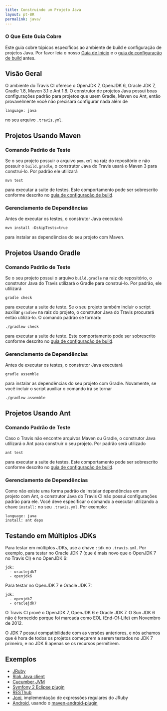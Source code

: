 ```yaml
---
title: Construindo um Projeto Java
layout: pt-BR
permalink: java/
---
```


### O Que Este Guia Cobre

Este guia cobre tópicos específicos ao ambiente de build e configuração de projetos Java. Por favor leia o nosso [Guia de Início](/pt_BR/docs/user/getting-started/) e o [guia de configuração de build](/pt_BR/docs/user/build-configuration/) antes.

## Visão Geral

O ambiente do Travis CI oferece o OpenJDK 7, OpenJDK 6, Oracle JDK 7, Gradle 1.8, Maven 3.1 e Ant 1.8. O construtor de projetos Java possui boas configurações padrão para projetos que usem Gradle, Maven ou Ant, então provavelmente você não precisará configurar nada além de 

    language: java

no seu arquivo `.travis.yml`.

## Projetos Usando Maven

### Comando Padrão de Teste

Se o seu projeto possuir o arquivo `pom.xml` na raiz do repositório e não possuir o `build.gradle`, o construtor Java do Travis usará o Maven 3 para construí-lo. Por padrão ele utilizará

    mvn test

para executar a suite de testes. Este comportamento pode ser sobrescrito conforme descrito no [guia de configuração de build](/pt_BR/docs/user/build-configuration/).

### Gerenciamento de Dependências

Antes de executar os testes, o construtor Java executará

    mvn install -DskipTests=true

para instalar as dependências do seu projeto com Maven.

## Projetos Usando Gradle

### Comando Padrão de Teste

Se o seu projeto possui o arquivo `build.gradle` na raiz do repositório, o construtor Java do Travis utilizará o Gradle para construí-lo. Por padrão, ele utilizará

    gradle check

para executar a suite de teste. Se o seu projeto também incluir o script auxiliar `gradlew` na raiz do projeto, o construtor Java do Travis procurará então utilizá-lo. O comando padrão se tornará:

    ./gradlew check

para executar a suite de teste. Este comportamento pode ser sobrescrito conforme descrito no [guia de configuração de build](/pt_BR/docs/user/build-configuration/).

### Gerenciamento de Dependências

Antes de executar os testes, o construtor Java executará

    gradle assemble

para instalar as dependências do seu projeto com Gradle. Novamente, se você incluir o script auxiliar o comando irá se tornar

    ./gradlew assemble


## Projetos Usando Ant

### Comando Padrão de Teste

Caso o Travis não encontre arquivos Maven ou Gradle, o construtor Java utilizará o Ant para construir o seu projeto. Por padrão será utilizado

    ant test

para executar a suite de testes. Este comportamento pode ser sobrescrito conforme descrito no [guia de configuração de build](/pt_BR/docs/user/build-configuration/).

### Gerenciamento de Dependências

Como não existe uma forma padrão de instalar dependências em um projeto com Ant, o construtor Java do Travis CI não possui configurações padrão para ele. Você deve especificar o comando a executar utilizando a chave  `install:` no seu `.travis.yml`. Por exemplo:

    language: java
    install: ant deps


## Testando em Múltiplos JDKs

Para testar em múltiplos JDKs, use a chave `:jdk` no `.travis.yml`. Por exemplo, para testar no Oracle JDK 7 (que é mais novo que o OpenJDK 7 no Travis CI) e no OpenJDK 6:

    jdk:
      - oraclejdk7
      - openjdk6

Para testar no OpenJDK 7 e Oracle JDK 7:

    jdk:
      - openjdk7
      - oraclejdk7

O Travis CI provê o OpenJDK 7, OpenJDK 6 e Oracle JDK 7. O Sun JDK 6 não é fornecido porque foi marcada como EOL (End-Of-Life) em Novembro de 2012.

O JDK 7 possui compatibilidade com as versões anteriores, e nós achamos que é hora de todos os projetos começarem a serem testados no JDK 7 primeiro, e no JDK 6 apenas se os recursos permitirem.

## Exemplos

* [JRuby](https://github.com/jruby/jruby/blob/master/.travis.yml)
* [Riak Java client](https://github.com/basho/riak-java-client/blob/master/.travis.yml)
* [Cucumber JVM](https://github.com/cucumber/cucumber-jvm/blob/master/.travis.yml)
* [Symfony 2 Eclipse plugin](https://github.com/pulse00/Symfony-2-Eclipse-Plugin/blob/master/.travis.yml)
* [RESThub](https://github.com/resthub/resthub-spring-stack/blob/master/.travis.yml)
* [Joni](https://github.com/jruby/joni/blob/master/.travis.yml), implementação de expressões regulares do JRuby
* [Android](https://github.com/leviwilson/android-travis-ci-example/blob/master/.travis.yml), usando o [maven-android-plugin](http://code.google.com/p/maven-android-plugin/)
